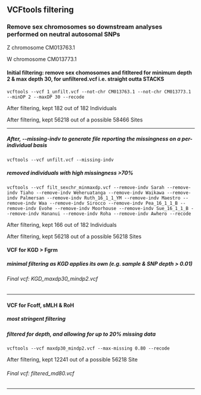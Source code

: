 ## VCFtools filtering

### Remove sex chromosomes so downstream analyses performed on neutral autosomal SNPs

Z chromosome CM013763.1

W chromosome CM013773.1


#### Initial filtering: remove sex chomosomes and fitltered for minimum depth 2 & max depth 30, for unfiltered.vcf i.e. straight outta STACKS

`vcftools --vcf 1_unfilt.vcf --not-chr CM013763.1 --not-chr CM013773.1 --minDP 2 --maxDP 30 --recode`

After filtering, kept 182 out of 182 Individuals

After filtering, kept 56218 out of a possible 58466 Sites

***

##### After, --missing-indv to generate file reporting the missingness on a per-individual basis

`vcftools --vcf unfilt.vcf --missing-indv`

##### removed individuals with high missingness >70%

`vcftools --vcf filt_sexchr_minmaxdp.vcf --remove-indv Sarah --remove-indv Tiaho --remove-indv Weheruatanga --remove-indv Waikawa --remove-indv Palmersan --remove-indv Ruth_16_1_1_YM --remove-indv Maestro --remove-indv Waa --remove-indv Sirocco --remove-indv Pea_16_1_1_B --remove-indv Evohe --remove-indv Moorhouse --remove-indv Sue_16_1_1_B --remove-indv Hananui --remove-indv Roha --remove-indv Awhero --recode`

After filtering, kept 166 out of 182 Individuals

After filtering, kept 56218 out of a possible 56218 Sites

#### VCF for KGD > Fgrm
##### minimal filtering as KGD applies its own (e.g. sample & SNP depth > 0.01)
###### Final vcf: KGD_maxdp30_mindp2.vcf

***

#### VCF for Fcoff, sMLH & RoH 
##### most stringent filtering
##### filtered for depth, and allowing for up to 20% missing data

`vcftools --vcf maxdp30_mindp2.vcf --max-missing 0.80 --recode`

After filtering, kept 12241 out of a possible 56218 Site

###### Final vcf: filtered_md80.vcf

***
